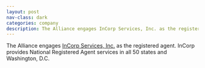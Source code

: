 ```yaml
---
layout: post
nav-class: dark
categories: company
description: The Alliance engages InCorp Services, Inc. as the registered agent. InCorp provides National Registered Agent services in all 50 states and Washington, D.C.
---
```

The Alliance engages
<a href="https://www.incorp.com/">InCorp Services, Inc.</a>
as the registered agent. InCorp provides National Registered
Agent services in all 50 states and Washington, D.C.

